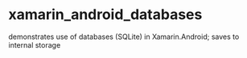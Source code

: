 # xamarin_android_databases
demonstrates use of databases (SQLite) in Xamarin.Android; saves to internal storage
